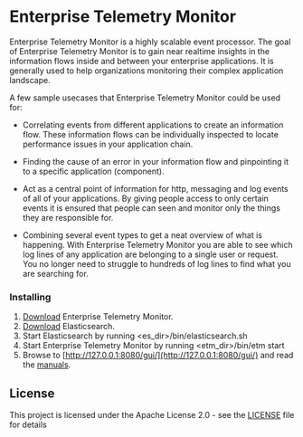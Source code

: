 # Enterprise Telemetry Monitor

Enterprise Telemetry Monitor is a highly scalable event processor. The goal of Enterprise Telemetry Monitor is to gain near realtime insights in the information flows inside and between your enterprise applications. It is generally used to help organizations monitoring their complex application landscape.

A few sample usecases that Enterprise Telemetry Monitor could be used for:

* Correlating events from different applications to create an information flow. These information flows can be individually inspected to locate performance issues in your application chain.

* Finding the cause of an error in your information flow and pinpointing it to a specific application (component).

* Act as a central point of information for http, messaging and log events of all of your applications. By giving people access to only certain events it is ensured that people can seen and monitor only the things they are responsible for.

* Combining several event types to get a neat overview of what is happening. With Enterprise Telemetry Monitor you are able to see which log lines of any application are belonging to a single user or request. You no longer need to struggle to hundreds of log lines to find what you are searching for.

### Installing

1. [Download](https://www.jecstar.com/downloads/) Enterprise Telemetry Monitor.
2. [Download](https://www.elastic.co/downloads/elasticsearch-oss/) Elasticsearch.
3. Start Elasticsearch by running <es_dir>/bin/elasticsearch.sh
4. Start Enterprise Telemetry Monitor by running <etm_dir>/bin/etm start
5. Browse to [http://127.0.0.1:8080/gui/](http://127.0.0.1:8080/gui/) and read the [manuals](https://www.jecstar.com/documentation/etm.html).

## License

This project is licensed under the Apache License 2.0 - see the [LICENSE](LICENSE) file for details
